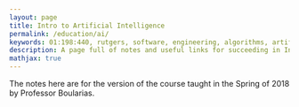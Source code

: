 ```yaml
---
layout: page
title: Intro to Artificial Intelligence
permalink: /education/ai/
keywords: 01:198:440, rutgers, software, engineering, algorithms, artificial, intelligence, AI, 
description: A page full of notes and useful links for succeeding in Intro to AI at Rutgers University.
mathjax: true
---
```


The notes here are for the version of the course taught in the Spring of 2018 by Professor Boularias.







